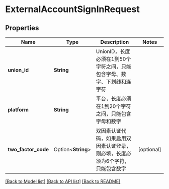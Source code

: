 # ExternalAccountSignInRequest

## Properties

Name | Type | Description | Notes
------------ | ------------- | ------------- | -------------
**union_id** | **String** | UnionID，长度必须在1到50个字符之间，只能包含字母、数字、下划线和连字符 | 
**platform** | **String** | 平台，长度必须在1到20个字符之间，只能包含字母和数字 | 
**two_factor_code** | Option<**String**> | 双因素认证代码，如果启用双因素认证登录，则必填，长度必须为6个字符，只能包含数字 | [optional]

[[Back to Model list]](../README.md#documentation-for-models) [[Back to API list]](../README.md#documentation-for-api-endpoints) [[Back to README]](../README.md)


